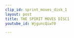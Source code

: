 ```yaml
---
clip_id: sprint_moves_disk_1
layout: post
title: THE SPIRIT MOVES DISC1
youtube_id: WjguncQiw70

---
```


